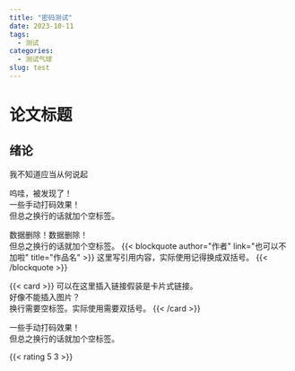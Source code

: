 ```yaml
---
title: "密码测试"
date: 2023-10-11
tags:
  - 测试 
categories: 
  - 测试气球
slug: test
---
```



# 论文标题

## 绪论
我不知道应当从何说起

</body>
</html>

<span class="shady">呜哇，被发现了！</span><br/>
<span class="blur">一些手动打码效果！<br>但总之换行的话就加个空标签。</span>

<span class="shady">数据删除！数据删除！<br>但总之换行的话就加个空标签。</span>
{{< blockquote author="作者" link="也可以不加啦" title="作品名" >}}
这里写引用内容，实际使用记得换成双括号。
{{< /blockquote >}}


{{< card >}}
可以在这里插入链接假装是卡片式链接。
<br/>
好像不能插入图片？
<br/>
换行需要空标签。实际使用需要双括号。
{{< /card >}}

<span class="blur">一些手动打码效果！<br>但总之换行的话就加个空标签。</span>

{{< rating 5 3 >}} 

